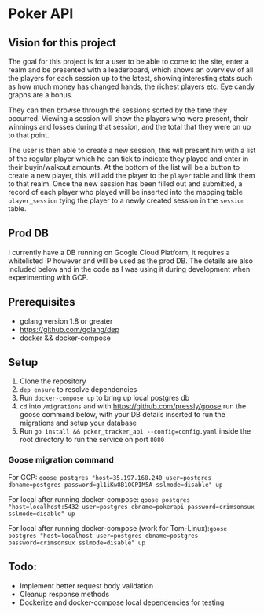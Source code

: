 # Poker API

## Vision for this project

The goal for this project is for a user to be able to come to the site, enter a realm and be presented with a leaderboard, which shows an overview of all the players for each session up to the latest, showing interesting stats such as how much money has changed hands, the richest players etc. Eye candy graphs are a bonus. 

They can then browse through the sessions sorted by the time they occurred. Viewing a session will show the players who were present, their winnings and losses during that session, and the total that they were on up to that point.

The user is then able to create a new session, this will present him with a list of the regular player which he can tick to indicate they played and enter in their buyin/walkout amounts. At the bottom of the list will be a button to create a new player, this will add the player to the `player` table and link them to that realm. Once the new session has been filled out and submitted, a record of each player who played will be inserted into the mapping table `player_session` tying the player to a newly created session in the `session` table.

## Prod DB

I currently have a DB running on Google Cloud Platform, it requires a whitelisted IP however and will be used as the prod DB. The details are also included below and in the code as I was using it during development when experimenting with GCP. 

## Prerequisites

- golang version 1.8 or greater
- https://github.com/golang/dep
- docker && docker-compose

## Setup

1. Clone the repository
2. `dep ensure` to resolve dependencies
3. Run `docker-compose up` to bring up local postgres db
4. `cd` into `/migrations` and with https://github.com/pressly/goose run the goose command below, with your DB details inserted to run the migrations and setup your database
5. Run `go install && poker_tracker_api --config=config.yaml` inside the root directory to run the service on port `8080`

### Goose migration command
For GCP: `goose postgres "host=35.197.168.240 user=postgres dbname=postgres password=gl1iKw8B1OCPIM5A sslmode=disable" up`

For local after running docker-compose: `goose postgres "host=localhost:5432 user=postgres dbname=pokerapi password=crimsonsux sslmode=disable" up`

For local after running docker-compose (work for Tom-Linux):`goose postgres "host=localhost user=postgres dbname=postgres password=crimsonsux sslmode=disable" up`

## Todo:
- Implement better request body validation
- Cleanup response methods
- Dockerize and docker-compose local dependencies for testing

